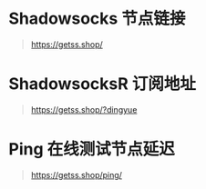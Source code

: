 # Shadowsocks 节点链接
> https://getss.shop/

# ShadowsocksR 订阅地址
> https://getss.shop/?dingyue

# Ping 在线测试节点延迟
> https://getss.shop/ping/